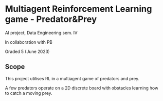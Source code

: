 # Multiagent Reinforcement Learning game - Predator&Prey

AI project, Data Engineering sem. IV

In collaboration with PB

Graded 5 (June 2023)

## Scope
This project utilises RL in a multiagent game of predators and prey.

A few predators operate on a 2D discrete board with obstacles learning how to catch a moving prey.
